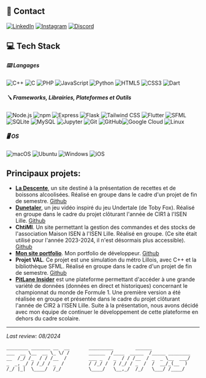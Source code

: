 ## 📩 Contact

[![LinkedIn](https://a11ybadges.com/badge?logo=linkedin)](https://www.linkedin.com/in/julesr0y/) [![Instagram](https://a11ybadges.com/badge?logo=instagram)](https://instagram.com/julesr0y/) [![Discord](https://a11ybadges.com/badge?logo=discord)](https://discordapp.com/users/1102534513315303494)

## 💻 Tech Stack

##### ⌨️ Langages

![C++](https://a11ybadges.com/badge?logo=cplusplus) ![C](https://a11ybadges.com/badge?logo=c) ![PHP](https://a11ybadges.com/badge?logo=php) ![JavaScript](https://a11ybadges.com/badge?logo=javascript) ![Python](https://a11ybadges.com/badge?logo=python) ![HTML5](https://a11ybadges.com/badge?logo=html5) ![CSS3](https://a11ybadges.com/badge?logo=css3) ![Dart](https://a11ybadges.com/badge?logo=dart)

##### 🪛 Frameworks, Librairies, Plateformes et Outils

![Node.js](https://a11ybadges.com/badge?logo=nodedotjs) ![npm](https://a11ybadges.com/badge?logo=npm) ![Express](https://a11ybadges.com/badge?logo=express) ![Flask](https://a11ybadges.com/badge?logo=flask) ![Tailwind CSS](https://a11ybadges.com/badge?logo=tailwindcss) ![Flutter](https://a11ybadges.com/badge?logo=flutter) ![SFML](https://a11ybadges.com/badge?logo=sfml) ![SQLite](https://a11ybadges.com/badge?logo=sqlite) ![MySQL](https://a11ybadges.com/badge?logo=mysql) ![Jupyter](https://a11ybadges.com/badge?logo=jupyter) ![Git](https://a11ybadges.com/badge?logo=git) ![GitHub](https://a11ybadges.com/badge?logo=github)![Google Cloud](https://a11ybadges.com/badge?logo=googlecloud) ![Linux](https://a11ybadges.com/badge?logo=linux)

##### 🖥️ OS

![macOS](https://a11ybadges.com/badge?logo=macos) ![Ubuntu](https://a11ybadges.com/badge?logo=ubuntu) ![Windows](https://a11ybadges.com/badge?logo=windows) ![iOS](https://a11ybadges.com/badge?logo=ios)

## Principaux projets:

* **[La Descente](https://ladescente.alwaysdata.net/)**, un site destiné à la présentation de recettes et de boissons alcoolisées. Réalisé en groupe dans le cadre d'un projet de fin de semestre. [Github](https://github.com/julesr0y/ladescente)
* **[Dunetaler](https://dunetaler.alwaysdata.net/php/)**, un jeu vidéo inspiré du jeu Undertale (de Toby Fox). Réalisé en groupe dans le cadre du projet clôturant l'année de CIR1 à l'ISEN Lille. [Github](https://github.com/julesr0y/Dunetaler)
* **ChtiMI**. Un site permettant la gestion des commandes et des stocks de l'association Maison ISEN à l'ISEN Lille. Réalisé en groupe. (Ce site était utilisé pour l'année 2023-2024, il n'est désormais plus accessible). [Github](https://github.com/julesr0y/maison_isen)
* **[Mon site portfolio](https://julesr0y.xyz/)**. Mon portfolio de développeur. [Github](https://github.com/julesr0y/astro-portfolio)
* **Projet VAL**. Ce projet est une simulation du métro Lillois, avec C++ et la bibliothèque SFML. Réalisé en groupe dans le cadre d'un projet de fin de semestre. [Github](https://github.com/julesroy/projet_val)
* **[PitLane Insider](https://pitlaneinsider.fr/)** est une plateforme permettant d'accéder à une grande variété de données (données en direct et historiques) concernant le championnat du monde de Formule 1. Une première version a été réalisée en groupe et présentée dans le cadre du projet clôturant l'année de CIR2 à l'ISEN Lille. Suite à la présentation, nous avons décidé avec mon équipe de continuer le développement de cette plateforme en dehors du cadre scolaire.

---

*Last review: 08/2024*

```
________ _______ __  __       _________        ______    
___  __ \__  __ \_ \/ /       ______  /____  _____  /_____ ________
__  /_/ /_  / / /__  /        ___ _  / _  / / /__  / _  _ \__  ___/
_  _, _/ / /_/ / _  /         / /_/ /  / /_/ / _  /  /  __/_(__  )
/_/ |_|  \____/  /_/          \____/   \__,_/  /_/   \___/ /____/
```
